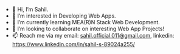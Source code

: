 *  :wave: Hi, I’m Sahil.
*  :eyes: I’m interested in Developing Web Apps.
*  :seedling: I’m currently learning MEA(R)N Stack Web Development.
*  :revolving_hearts: I’m looking to collaborate on interesting Web App Projects!
*  :mailbox: Reach me via my email: sahil.official.011@gmail.com, linkedin: https://www.linkedin.com/in/sahil-s-89024a255/
